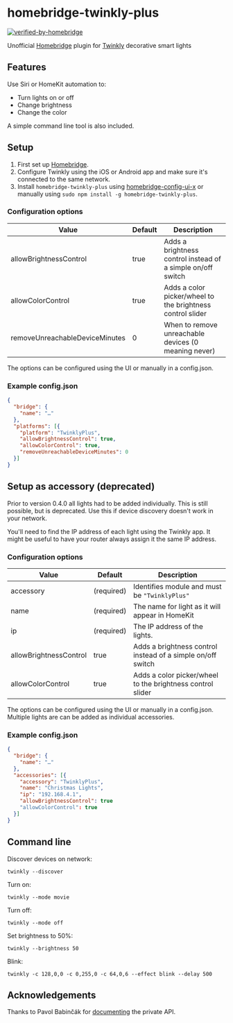 # homebridge-twinkly-plus

[![verified-by-homebridge](https://badgen.net/badge/homebridge/verified/purple)](https://github.com/homebridge/homebridge/wiki/Verified-Plugins)

Unofficial [Homebridge](http://github.com/nfarina/homebridge) plugin for [Twinkly](https://www.twinkly.com) decorative smart lights

## Features

Use Siri or HomeKit automation to:
- Turn lights on or off
- Change brightness
- Change the color

A simple command line tool is also included.

## Setup

1. First set up [Homebridge](http://github.com/nfarina/homebridge).
2. Configure Twinkly using the iOS or Android app and make sure it's connected to the same network.
3. Install `homebridge-twinkly-plus` using [homebridge-config-ui-x](https://github.com/oznu/homebridge-config-ui-x) or manually using `sudo npm install -g homebridge-twinkly-plus`.

### Configuration options

| Value                          | Default       | Description                                                 |
|--------------------------------|---------------|-------------------------------------------------------------|
| allowBrightnessControl         | true          | Adds a brightness control instead of a simple on/off switch |
| allowColorControl              | true          | Adds a color picker/wheel to the brightness control slider  |
| removeUnreachableDeviceMinutes | 0             | When to remove unreachable devices (0 meaning never)        |

The options can be configured using the UI or manually in a config.json.

### Example config.json

```json
{
  "bridge": {
    "name": "…"
  },
  "platforms": [{
    "platform": "TwinklyPlus",
    "allowBrightnessControl": true,
    "allowColorControl": true,
    "removeUnreachableDeviceMinutes": 0
  }]
}
```

## Setup as accessory (deprecated)

Prior to version 0.4.0 all lights had to be added individually. This is still possible, but is deprecated. Use this if device discovery doesn't work in your network.

You'll need to find the IP address of each light using the Twinkly app. It might be useful to have your router always assign it the same IP address.

### Configuration options

| Value                  | Default       | Description                                                 |
|------------------------|---------------|-------------------------------------------------------------|
| accessory              | (required)    | Identifies module and must be `"TwinklyPlus"`               |
| name                   | (required)    | The name for light as it will appear in HomeKit             |
| ip                     | (required)    | The IP address of the lights.                               |
| allowBrightnessControl | true          | Adds a brightness control instead of a simple on/off switch |
| allowColorControl      | true          | Adds a color picker/wheel to the brightness control slider  |

The options can be configured using the UI or manually in a config.json.
Multiple lights are can be added as individual accessories.

### Example config.json

```json
{
  "bridge": {
    "name": "…"
  },
  "accessories": [{
    "accessory": "TwinklyPlus",
    "name": "Christmas Lights",
    "ip": "192.168.4.1",
    "allowBrightnessControl": true
    "allowColorControl": true
  }]
}
```

## Command line

Discover devices on network:
```
twinkly --discover
```

Turn on:
```
twinkly --mode movie
```

Turn off:
```
twinkly --mode off
```

Set brightness to 50%:
```
twinkly --brightness 50
```

Blink:
```
twinkly -c 128,0,0 -c 0,255,0 -c 64,0,6 --effect blink --delay 500
```

## Acknowledgements

Thanks to Pavol Babinčák for [documenting](https://xled.readthedocs.io/en/latest/) the private API.
